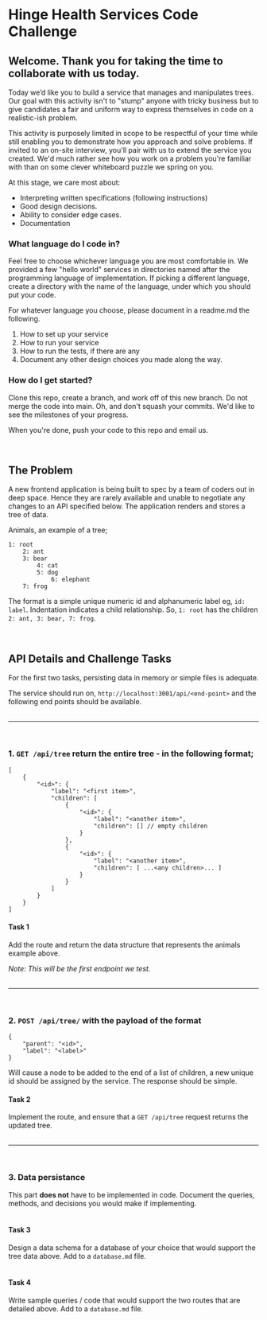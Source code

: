 # Hinge Health Services Code Challenge

## Welcome. Thank you for taking the time to collaborate with us today.

Today we’d like you to build a service that manages and manipulates trees. Our goal with this activity isn't to "stump" anyone with tricky business but to give candidates a fair and uniform way to express themselves in code on a realistic-ish problem.
 
This activity is purposely limited in scope to be respectful of your time while still enabling you to demonstrate how you approach and solve problems. If invited to an on-site interview, you'll pair with us to extend the service you created. We'd much rather see how you work on a problem you're familiar with than on some clever whiteboard puzzle we spring on you.

At this stage, we care most about:
- Interpreting written specifications (following instructions)
- Good design decisions.
- Ability to consider edge cases.
- Documentation
 

### What language do I code in?
Feel free to choose whichever language you are most comfortable in. We provided a few "hello world" services in directories named after the programming language of implementation. If picking a different language, create a directory with the name of the language, under which you should put your code.

For whatever language you choose, please document in a readme.md the following. 
1. How to set up your service
2. How to run your service
3. How to run the tests, if there are any
4. Document any other design choices you made along the way.

### How do I get started?
Clone this repo, create a branch, and work off of this new branch. Do not merge the code into main. Oh, and don't squash your commits. We'd like to see the milestones of your progress. 
 
When you're done, push your code to this repo and email us.

&nbsp;
## The Problem

A new frontend application is being built to spec by a team of coders out in deep space. Hence they are rarely available and unable to negotiate any changes to an API specified below. The application renders and stores a tree of data.

Animals, an example of a tree;

```
1: root
    2: ant
    3: bear
        4: cat
        5: dog
            6: elephant
    7: frog
```

The format is a simple unique numeric id and alphanumeric label eg, `id: label`. Indentation indicates a child relationship. So, `1: root` has the children `2: ant, 3: bear, 7: frog`.

&nbsp;
## API Details and Challenge Tasks

For the first two tasks, persisting data in memory or simple files is adequate.

The service should run on, `http://localhost:3001/api/<end-point>` and the following end points should be available.
<br><br>

---
<br>

### 1. `GET /api/tree` return the entire tree - in the following format;

```
[
    {
        "<id>": {
            "label": "<first item>",
            "children": [
                {
                    "<id>": {
                        "label": "<another item>",
                        "children": [] // empty children
                    }
                },
                {
                    "<id>": {
                        "label": "<another item>",
                        "children": [ ...<any children>... ]
                    }
                }
            ]
        }
    }
]
```

#### Task 1

Add the route and return the data structure that represents the animals example above.

*Note: This will be the first endpoint we test.*
<br><br>

---
<br>

### 2. `POST /api/tree/` with the payload of the format

```
{
    "parent": "<id>",
    "label": "<label>"
}
```

Will cause a node to be added to the end of a list of children, a new unique id should be assigned by the service. The response should be simple.

#### Task 2

Implement the route, and ensure that a `GET /api/tree` request returns the updated tree.
<br><br>

---

<br>

### 3. Data persistance

This part __does not__ have to be implemented in code. Document the queries, methods, and decisions you would make if implementing. 
<br><br>

#### Task 3

Design a data schema for a database of your choice that would support the tree data above. Add to a `database.md` file.
<br><br>
#### Task 4

Write sample queries / code that would support the two routes that are detailed above. Add to a `database.md` file.
